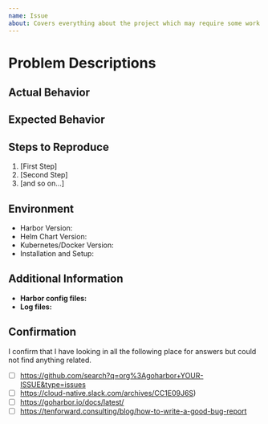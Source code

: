 ```yaml
---
name: Issue
about: Covers everything about the project which may require some work or investigation. It is not necessarily an issue with the code, but it creates a stating point for investigation.
---
```

<!--
Remember, an issue is not the place to ask questions. You can use  [Stack Overflow](https://stackoverflow.com/questions/tagged/harbor)  for that, or you may want to start a discussion in [Slack](https://cloud-native.slack.com/archives/CC1E09J6S).


Before opening a new issue, it is highly likely that someone else asked the same question before.

Please search and verify that you search in those locations for answers first:
- [ ] https://stackoverflow.com/questions/tagged/harbor
- [ ] https://github.com/search?q=org%3Agoharbor+YOUR-ISSUE&type=issues
- [ ] https://cloud-native.slack.com/archives/CC1E09J6S)
- [ ] https://goharbor.io/docs/latest/
- [ ] https://tenforward.consulting/blog/how-to-write-a-good-bug-report
-->

# Problem Descriptions
<!-- Describe the problem and steps to reproduce it -->
<!-- Include as many details as possible -->
<!-- How can the developer reproduce the problem (to see it for themselves)? -->
<!--  Every minute you spend on crafting a good and details issue will increase your chance by 5% of getting an answer   -->


## Actual Behavior
<!-- Tell us what  _actually_  happened after taking the steps outlined in section one. -->

## Expected Behavior
<!-- Explain what you  _expected_  to happen after taking the steps outlined in section one. -->

## Steps to Reproduce
<!-- Provide clear steps for how you arrived at the error or issue, even if it seems obvious to you -->

1. [First Step]
2. [Second Step]
3. [and so on...]

## Environment
<!-- In which context, or environment did the problem occur?  -->
- Harbor Version:
- Helm Chart Version:
- Kubernetes/Docker Version:
- Installation and Setup:

## Additional Information

<!-- Any additional information, configuration, logs or data that might be necessary to
reproduce the issue. -->
<!-- Are they any similar issues? -->

- **Harbor config files:** <!-- You can get them by packaging `harbor.yml` and files in the same directory, including subdirectory. -->
- **Log files:** <!-- You can get them by package the `/var/log/harbor/` . -->


## Confirmation
I confirm that I have looking in all the following place for answers but could not find anything related. 

- [ ] https://github.com/search?q=org%3Agoharbor+YOUR-ISSUE&type=issues
- [ ] https://cloud-native.slack.com/archives/CC1E09J6S)
- [ ] https://goharbor.io/docs/latest/
- [ ] https://tenforward.consulting/blog/how-to-write-a-good-bug-report
